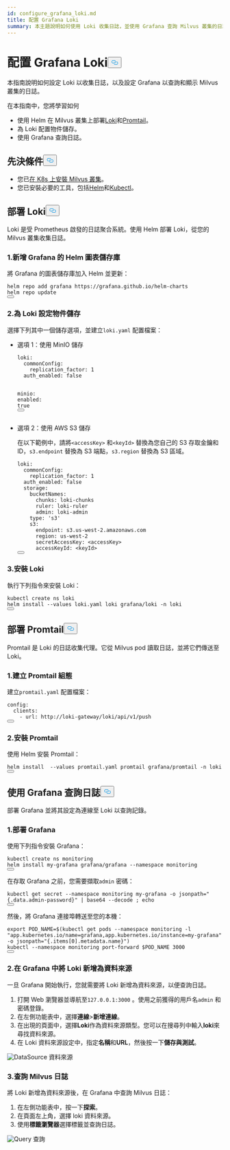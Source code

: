 ```yaml
---
id: configure_grafana_loki.md
title: 配置 Grafana Loki
summary: 本主題說明如何使用 Loki 收集日誌，並使用 Grafana 查詢 Milvus 叢集的日誌。
---
```

<h1 id="Configure-Grafana-Loki" class="common-anchor-header">配置 Grafana Loki<button data-href="#Configure-Grafana-Loki" class="anchor-icon" translate="no">
      <svg translate="no"
        aria-hidden="true"
        focusable="false"
        height="20"
        version="1.1"
        viewBox="0 0 16 16"
        width="16"
      >
        <path
          fill="#0092E4"
          fill-rule="evenodd"
          d="M4 9h1v1H4c-1.5 0-3-1.69-3-3.5S2.55 3 4 3h4c1.45 0 3 1.69 3 3.5 0 1.41-.91 2.72-2 3.25V8.59c.58-.45 1-1.27 1-2.09C10 5.22 8.98 4 8 4H4c-.98 0-2 1.22-2 2.5S3 9 4 9zm9-3h-1v1h1c1 0 2 1.22 2 2.5S13.98 12 13 12H9c-.98 0-2-1.22-2-2.5 0-.83.42-1.64 1-2.09V6.25c-1.09.53-2 1.84-2 3.25C6 11.31 7.55 13 9 13h4c1.45 0 3-1.69 3-3.5S14.5 6 13 6z"
        ></path>
      </svg>
    </button></h1><p>本指南說明如何設定 Loki 以收集日誌，以及設定 Grafana 以查詢和顯示 Milvus 叢集的日誌。</p>
<p>在本指南中，您將學習如何</p>
<ul>
<li>使用 Helm 在 Milvus 叢集上部署<a href="https://grafana.com/docs/loki/latest/get-started/overview/">Loki</a>和<a href="https://grafana.com/docs/loki/latest/send-data/promtail/">Promtail</a>。</li>
<li>為 Loki 配置物件儲存。</li>
<li>使用 Grafana 查詢日誌。</li>
</ul>
<h2 id="Prerequisites" class="common-anchor-header">先決條件<button data-href="#Prerequisites" class="anchor-icon" translate="no">
      <svg translate="no"
        aria-hidden="true"
        focusable="false"
        height="20"
        version="1.1"
        viewBox="0 0 16 16"
        width="16"
      >
        <path
          fill="#0092E4"
          fill-rule="evenodd"
          d="M4 9h1v1H4c-1.5 0-3-1.69-3-3.5S2.55 3 4 3h4c1.45 0 3 1.69 3 3.5 0 1.41-.91 2.72-2 3.25V8.59c.58-.45 1-1.27 1-2.09C10 5.22 8.98 4 8 4H4c-.98 0-2 1.22-2 2.5S3 9 4 9zm9-3h-1v1h1c1 0 2 1.22 2 2.5S13.98 12 13 12H9c-.98 0-2-1.22-2-2.5 0-.83.42-1.64 1-2.09V6.25c-1.09.53-2 1.84-2 3.25C6 11.31 7.55 13 9 13h4c1.45 0 3-1.69 3-3.5S14.5 6 13 6z"
        ></path>
      </svg>
    </button></h2><ul>
<li>您已<a href="/docs/zh-hant/install_cluster-helm.md">在 K8s 上安裝 Milvus 叢集</a>。</li>
<li>您已安裝必要的工具，包括<a href="https://helm.sh/docs/intro/install/">Helm</a>和<a href="https://kubernetes.io/docs/tasks/tools/">Kubectl</a>。</li>
</ul>
<h2 id="Deploy-Loki" class="common-anchor-header">部署 Loki<button data-href="#Deploy-Loki" class="anchor-icon" translate="no">
      <svg translate="no"
        aria-hidden="true"
        focusable="false"
        height="20"
        version="1.1"
        viewBox="0 0 16 16"
        width="16"
      >
        <path
          fill="#0092E4"
          fill-rule="evenodd"
          d="M4 9h1v1H4c-1.5 0-3-1.69-3-3.5S2.55 3 4 3h4c1.45 0 3 1.69 3 3.5 0 1.41-.91 2.72-2 3.25V8.59c.58-.45 1-1.27 1-2.09C10 5.22 8.98 4 8 4H4c-.98 0-2 1.22-2 2.5S3 9 4 9zm9-3h-1v1h1c1 0 2 1.22 2 2.5S13.98 12 13 12H9c-.98 0-2-1.22-2-2.5 0-.83.42-1.64 1-2.09V6.25c-1.09.53-2 1.84-2 3.25C6 11.31 7.55 13 9 13h4c1.45 0 3-1.69 3-3.5S14.5 6 13 6z"
        ></path>
      </svg>
    </button></h2><p>Loki 是受 Prometheus 啟發的日誌聚合系統。使用 Helm 部署 Loki，從您的 Milvus 叢集收集日誌。</p>
<h3 id="1-Add-Grafanas-Helm-Chart-Repository" class="common-anchor-header">1.新增 Grafana 的 Helm 圖表儲存庫</h3><p>將 Grafana 的圖表儲存庫加入 Helm 並更新：</p>
<pre><code translate="no">helm repo <span class="hljs-keyword">add</span> grafana https:<span class="hljs-comment">//grafana.github.io/helm-charts</span>
helm repo update
<button class="copy-code-btn"></button></code></pre>
<h3 id="2-Configure-Object-Storage-for-Loki" class="common-anchor-header">2.為 Loki 設定物件儲存</h3><p>選擇下列其中一個儲存選項，並建立<code translate="no">loki.yaml</code> 配置檔案：</p>
<ul>
<li><p>選項 1：使用 MinIO 儲存</p>
<pre><code translate="no" class="language-yaml"><span class="hljs-attr">loki</span>:
  <span class="hljs-attr">commonConfig</span>:
    <span class="hljs-attr">replication_factor</span>: <span class="hljs-number">1</span>
  <span class="hljs-attr">auth_enabled</span>: <span class="hljs-literal">false</span>

<span class="hljs-attr">minio</span>:
  <span class="hljs-attr">enabled</span>: <span class="hljs-literal">true</span>
<button class="copy-code-btn"></button></code></pre></li>
<li><p>選項 2：使用 AWS S3 儲存</p>
<p>在以下範例中，請將<code translate="no">&lt;accessKey&gt;</code> 和<code translate="no">&lt;keyId&gt;</code> 替換為您自己的 S3 存取金鑰和 ID，<code translate="no">s3.endpoint</code> 替換為 S3 端點，<code translate="no">s3.region</code> 替換為 S3 區域。</p>
<pre><code translate="no" class="language-yaml">loki:
  commonConfig:
    replication_factor: 1
  auth_enabled: <span class="hljs-literal">false</span>
  storage:
    bucketNames:
      chunks: loki-chunks
      ruler: loki-ruler
      admin: loki-admin
    <span class="hljs-built_in">type</span>: <span class="hljs-string">&#x27;s3&#x27;</span>
    s3:
      endpoint: s3.us-west-2.amazonaws.com
      region: us-west-2
      secretAccessKey: &lt;accessKey&gt;
      accessKeyId: &lt;keyId&gt;
<button class="copy-code-btn"></button></code></pre></li>
</ul>
<h3 id="3-Install-Loki" class="common-anchor-header">3.安裝 Loki</h3><p>執行下列指令來安裝 Loki：</p>
<pre><code translate="no" class="language-shell">kubectl create ns loki
helm install --values loki.yaml loki grafana/loki -n loki
<button class="copy-code-btn"></button></code></pre>
<h2 id="Deploy-Promtail" class="common-anchor-header">部署 Promtail<button data-href="#Deploy-Promtail" class="anchor-icon" translate="no">
      <svg translate="no"
        aria-hidden="true"
        focusable="false"
        height="20"
        version="1.1"
        viewBox="0 0 16 16"
        width="16"
      >
        <path
          fill="#0092E4"
          fill-rule="evenodd"
          d="M4 9h1v1H4c-1.5 0-3-1.69-3-3.5S2.55 3 4 3h4c1.45 0 3 1.69 3 3.5 0 1.41-.91 2.72-2 3.25V8.59c.58-.45 1-1.27 1-2.09C10 5.22 8.98 4 8 4H4c-.98 0-2 1.22-2 2.5S3 9 4 9zm9-3h-1v1h1c1 0 2 1.22 2 2.5S13.98 12 13 12H9c-.98 0-2-1.22-2-2.5 0-.83.42-1.64 1-2.09V6.25c-1.09.53-2 1.84-2 3.25C6 11.31 7.55 13 9 13h4c1.45 0 3-1.69 3-3.5S14.5 6 13 6z"
        ></path>
      </svg>
    </button></h2><p>Promtail 是 Loki 的日誌收集代理。它從 Milvus pod 讀取日誌，並將它們傳送至 Loki。</p>
<h3 id="1-Create-Promtail-Configuration" class="common-anchor-header">1.建立 Promtail 組態</h3><p>建立<code translate="no">promtail.yaml</code> 配置檔案：</p>
<pre><code translate="no" class="language-yaml">config:
  clients:
    - url: http://loki-gateway/loki/api/v1/push
<button class="copy-code-btn"></button></code></pre>
<h3 id="2-Install-Promtail" class="common-anchor-header">2.安裝 Promtail</h3><p>使用 Helm 安裝 Promtail：</p>
<pre><code translate="no" class="language-shell">helm install  --values promtail.yaml promtail grafana/promtail -n loki
<button class="copy-code-btn"></button></code></pre>
<h2 id="Query-Logs-with-Grafana" class="common-anchor-header">使用 Grafana 查詢日誌<button data-href="#Query-Logs-with-Grafana" class="anchor-icon" translate="no">
      <svg translate="no"
        aria-hidden="true"
        focusable="false"
        height="20"
        version="1.1"
        viewBox="0 0 16 16"
        width="16"
      >
        <path
          fill="#0092E4"
          fill-rule="evenodd"
          d="M4 9h1v1H4c-1.5 0-3-1.69-3-3.5S2.55 3 4 3h4c1.45 0 3 1.69 3 3.5 0 1.41-.91 2.72-2 3.25V8.59c.58-.45 1-1.27 1-2.09C10 5.22 8.98 4 8 4H4c-.98 0-2 1.22-2 2.5S3 9 4 9zm9-3h-1v1h1c1 0 2 1.22 2 2.5S13.98 12 13 12H9c-.98 0-2-1.22-2-2.5 0-.83.42-1.64 1-2.09V6.25c-1.09.53-2 1.84-2 3.25C6 11.31 7.55 13 9 13h4c1.45 0 3-1.69 3-3.5S14.5 6 13 6z"
        ></path>
      </svg>
    </button></h2><p>部署 Grafana 並將其設定為連線至 Loki 以查詢記錄。</p>
<h3 id="1-Deploy-Grafana" class="common-anchor-header">1.部署 Grafana</h3><p>使用下列指令安裝 Grafana：</p>
<pre><code translate="no" class="language-shell">kubectl create ns monitoring
helm install my-grafana grafana/grafana --namespace monitoring
<button class="copy-code-btn"></button></code></pre>
<p>在存取 Grafana 之前，您需要擷取<code translate="no">admin</code> 密碼：</p>
<pre><code translate="no" class="language-shell">kubectl get secret --namespace monitoring my-grafana -o jsonpath=<span class="hljs-string">&quot;{.data.admin-password}&quot;</span> | <span class="hljs-built_in">base64</span> --decode ; <span class="hljs-built_in">echo</span>
<button class="copy-code-btn"></button></code></pre>
<p>然後，將 Grafana 連接埠轉送至您的本機：</p>
<pre><code translate="no" class="language-shell"><span class="hljs-keyword">export</span> <span class="hljs-variable constant_">POD_NAME</span>=$(kubectl get pods --namespace monitoring -l <span class="hljs-string">&quot;app.kubernetes.io/name=grafana,app.kubernetes.io/instance=my-grafana&quot;</span> -o jsonpath=<span class="hljs-string">&quot;{.items[0].metadata.name}&quot;</span>)
kubectl --namespace monitoring port-forward $POD_NAME <span class="hljs-number">3000</span>
<button class="copy-code-btn"></button></code></pre>
<h3 id="2-Add-Loki-as-a-Data-Source-in-Grafana" class="common-anchor-header">2.在 Grafana 中將 Loki 新增為資料來源</h3><p>一旦 Grafana 開始執行，您就需要將 Loki 新增為資料來源，以便查詢日誌。</p>
<ol>
<li>打開 Web 瀏覽器並導航至<code translate="no">127.0.0.1:3000</code> 。使用之前獲得的用戶名<code translate="no">admin</code> 和密碼登錄。</li>
<li>在左側功能表中，選擇<strong>連線</strong>&gt;<strong>新增連線</strong>。</li>
<li>在出現的頁面中，選擇<strong>Loki</strong>作為資料來源類型。您可以在搜尋列中輸入<strong>loki</strong>來尋找資料來源。</li>
<li>在 Loki 資料來源設定中，指定<strong>名稱</strong>和<strong>URL</strong>，然後按一下<strong>儲存與測試</strong>。</li>
</ol>
<p>
  
   <span class="img-wrapper"> <img translate="no" src="/docs/v2.5.x/assets/datasource.jpg" alt="DataSource" class="doc-image" id="datasource" />
   </span> <span class="img-wrapper"> <span>資料來源</span> </span></p>
<h3 id="3-Query-Milvus-Logs" class="common-anchor-header">3.查詢 Milvus 日誌</h3><p>將 Loki 新增為資料來源後，在 Grafana 中查詢 Milvus 日誌：</p>
<ol>
<li>在左側功能表中，按一下<strong>探索</strong>。</li>
<li>在頁面左上角，選擇 loki 資料來源。</li>
<li>使用<strong>標籤瀏覽器</strong>選擇標籤並查詢日誌。</li>
</ol>
<p>
  
   <span class="img-wrapper"> <img translate="no" src="/docs/v2.5.x/assets/milvuslog.jpg" alt="Query" class="doc-image" id="query" />
   </span> <span class="img-wrapper"> <span>查詢</span> </span></p>
